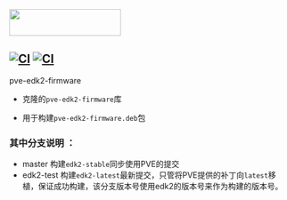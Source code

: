 <img src="https://www.proxmox.com/images/proxmox/Proxmox_logo_standard_hex_400px.png" width="200" height="48"/>

[![CI](https://github.com/wy414012/pve-edk2-firmware/actions/workflows/main.yml/badge.svg?branch=master)](https://github.com/wy414012/pve-edk2-firmware/actions/workflows/main.yml)
[![CI](https://github.com/wy414012/pve-edk2-firmware/actions/workflows/main.yml/badge.svg?branch=edk2-test)](https://github.com/wy414012/pve-edk2-firmware/actions/workflows/main.yml)
-----

pve-edk2-firmware

- 克隆的`pve-edk2-firmware`库

- 用于构建`pve-edk2-firmware.deb`包

### 其中分支说明 ：

- master 构建`edk2-stable`同步使用PVE的提交
- edk2-test 构建`edk2-latest`最新提交，只管将PVE提供的补丁向`latest`移植，保证成功构建，该分支版本号使用edk2的版本号来作为构建的版本号。

